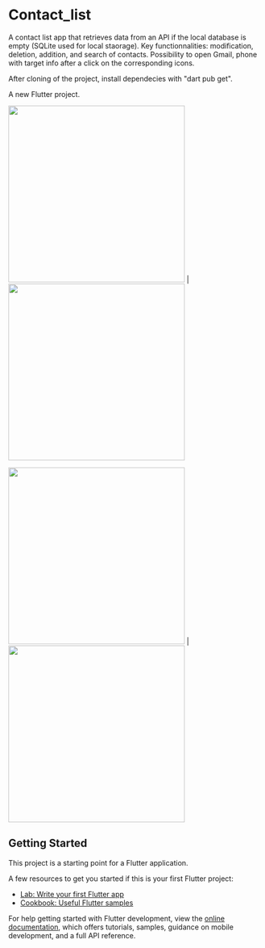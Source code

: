 # Contact_list




A contact list app that retrieves data from an API if the local database is empty (SQLite used for local staorage).
Key functionnalities: modification, deletion, addition, and search of contacts.
                      Possibility to open Gmail, phone with target info after a click on the corresponding icons.


After cloning of the project, install dependecies with "dart pub get".
 

A new Flutter project.

<img src="https://github.com/prosmaw/dac_test/blob/main/assets/images/image1.png" width="350"> |  <img src="https://github.com/prosmaw/dac_test/blob/main/assets/images/image3.png" width="350">

<img src="https://github.com/prosmaw/dac_test/blob/main/assets/images/image2.png" width="350"> |  <img src="https://github.com/prosmaw/dac_test/blob/main/assets/images/image4.png" width="350">


## Getting Started

This project is a starting point for a Flutter application.

A few resources to get you started if this is your first Flutter project:

- [Lab: Write your first Flutter app](https://docs.flutter.dev/get-started/codelab)
- [Cookbook: Useful Flutter samples](https://docs.flutter.dev/cookbook)

For help getting started with Flutter development, view the
[online documentation](https://docs.flutter.dev/), which offers tutorials,
samples, guidance on mobile development, and a full API reference.
